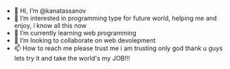 - 👋 Hi, I’m @kanatassanov
- 👀 I’m interested in programming type for future world, helping me and enjoy, i know all this now 
- 🌱 I’m currently learning web programming
- 💞️ I’m looking to collaborate on web devolepment
- 📫 How to reach me please trust me i am trusting only god thank u guys lets try it and take the world's my JOB!!!

<!---
kanatassanov/kanatassanov is a ✨ special ✨ repository because its `README.md` (this file) appears on your GitHub profile.
You can click the Preview link to take a look at your changes.
--->
